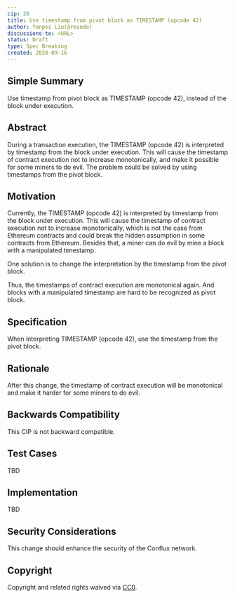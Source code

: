 ```yaml
---
cip: 26
title: Use timestamp from pivot block as TIMESTAMP (opcode 42)
author: Yanpei Liu(@resodo)
discussions-to: <URL>
status: Draft
type: Spec Breaking
created: 2020-09-16
---
```


<!--You can leave these HTML comments in your merged CIP and delete the visible duplicate text guides, they will not appear and may be helpful to refer to if you edit it again. This is the suggested template for new CIPs. Note that a CIP number will be assigned by an editor. When opening a pull request to submit your CIP, please use an abbreviated title in the filename, `CIP-draft_title_abbrev.md`. The title should be 44 characters or less.-->

## Simple Summary
<!--"If you can't explain it simply, you don't understand it well enough." Provide a simplified and layman-accessible explanation of the CIP.-->
Use timestamp from pivot block as TIMESTAMP (opcode 42), instead of the block under execution.

## Abstract
<!--A short (~200 word) description of the technical issue being addressed.-->
During a transaction execution, the TIMESTAMP (opcode 42) is interpreted by timestamp from the block under execution. This will cause the timestamp of contract execution not to increase monotonically, and make it possible for some miners to do evil. The problem could be solved by using timestamps from the pivot block.

## Motivation
<!--The motivation is critical for CIPs that want to change the Conflux protocol. It should clearly explain why the existing protocol specification is inadequate to address the problem that the CIP solves. CIP submissions without sufficient motivation may be rejected outright.-->

Currently, the TIMESTAMP (opcode 42) is interpreted by timestamp from the block under execution. This will cause the timestamp of contract execution not to increase monotonically, which is not the case from Ethereum contracts and could break the hidden assumption in some contracts from Ethereum. Besides that, a miner can do evil by mine a block with a manipulated timestamp.

One solution is to change the interpretation by the timestamp from the pivot block.

Thus, the timestamps of contract execution are monotonical again. And blocks with a manipulated timestamp are hard to be recognized as pivot block.

## Specification
<!--The technical specification should describe the syntax and semantics of any new feature. The specification should be detailed enough to allow competing, interoperable implementations for any of the current Conflux platforms ([conflux-rust](https://github.com/Conflux-Chain/conflux-rust)).-->

When interpreting TIMESTAMP (opcode 42), use the timestamp from the pivot block.

## Rationale
<!--The rationale fleshes out the specification by describing what motivated the design and why particular design decisions were made. It should describe alternate designs that were considered and related work, e.g. how the feature is supported in other languages. The rationale may also provide evidence of consensus within the community, and should discuss important objections or concerns raised during discussion.-->

After this change, the timestamp of contract execution will be monotonical and make it harder for some miners to do evil.

## Backwards Compatibility
<!--All CIPs that introduce backwards incompatibilities must include a section describing these incompatibilities and their severity. The CIP must explain how the author proposes to deal with these incompatibilities. CIP submissions without a sufficient backwards compatibility treatise may be rejected outright.-->

This CIP is not backward compatible. 

## Test Cases
<!--Test cases for an implementation are mandatory for CIPs that are affecting consensus changes. Other CIPs can choose to include links to test cases if applicable.-->
TBD


## Implementation
<!--The implementations must be completed before any CIP is given status "Final", but it need not be completed before the CIP is accepted. While there is merit to the approach of reaching consensus on the specification and rationale before writing code, the principle of "rough consensus and running code" is still useful when it comes to resolving many discussions of API details.-->
TBD


## Security Considerations
<!--All CIPs must contain a section that discusses the security implications/considerations relevant to the proposed change. Include information that might be important for security discussions, surfaces risks and can be used throughout the life cycle of the proposal. E.g. include security-relevant design decisions, concerns, important discussions, implementation-specific guidance and pitfalls, an outline of threats and risks and how they are being addressed. CIP submissions missing the "Security Considerations" section will be rejected. a CIP cannot proceed to status "Final" without a Security Considerations discussion deemed sufficient by the reviewers.-->
This change should enhance the security of the Conflux network.

## Copyright
Copyright and related rights waived via [CC0](https://creativecommons.org/publicdomain/zero/1.0/).
